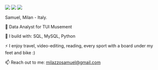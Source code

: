 <a href="https://www.linkedin.com/in/samuel-milazzo-49baba64/" rel="nofollow"><img src="https://camo.githubusercontent.com/a493f6833f99fb3c85788d6d9305e6b7a42b838e5ee5d138fd9a8214a7e77472/68747470733a2f2f696d672e736869656c64732e696f2f62616467652f6c696e6b6564696e2d2532333030373742352e7376673f267374796c653d666f722d7468652d6261646765266c6f676f3d6c696e6b6564696e266c6f676f436f6c6f723d7768697465" data-canonical-src="https://img.shields.io/badge/linkedin-%230077B5.svg?&amp;style=for-the-badge&amp;logo=linkedin&amp;logoColor=white" style="max-width: 100%;"></a>
<a href="https://www.youtube.com/channel/UCsfzy2JDARgpfVQZ8hBNVPQ" rel="nofollow"><img src="https://camo.githubusercontent.com/15d788b2982f9c32aaab01e8a983d7fa105285173bb6357979e760d19cb70fe1/68747470733a2f2f696d672e736869656c64732e696f2f62616467652f796f75747562652d2532333030373742352e7376673f267374796c653d666f722d7468652d6261646765266c6f676f3d796f7574756265266c6f676f436f6c6f723d776869746526636f6c6f723d464630303030" data-canonical-src="https://img.shields.io/badge/youtube-%230077B5.svg?&amp;style=for-the-badge&amp;logo=youtube&amp;logoColor=white&amp;color=FF0000" style="max-width: 100%;"></a>
<a href="https://www.instagram.com/samusam91/" rel="nofollow"><img src="https://camo.githubusercontent.com/19554e16a2d37a56881bbdb1a92d06996e99cc3f087df269999812e4887ab464/68747470733a2f2f696d672e736869656c64732e696f2f62616467652f696e7374616772616d2d2532333132313030452e7376673f267374796c653d666f722d7468652d6261646765266c6f676f3d696e7374616772616d26636f6c6f723d343035444536" data-canonical-src="https://img.shields.io/badge/instagram-%2312100E.svg?&amp;style=for-the-badge&amp;logo=instagram&amp;color=405DE6" style="max-width: 100%;"></a>

Samuel, Milan - Italy.

🏢 Data Analyst for TUI Musement

🧰 I build with: SQL, MySQL, Python 

⚡ I enjoy travel, video-editing, reading, every sport with a board under my feet and bike :)

📫 Reach out to me: milazzosamuel@gmail.com
